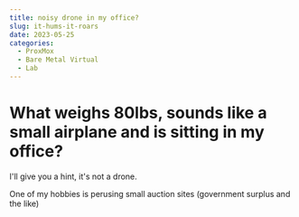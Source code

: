 ```yaml
---
title: noisy drone in my office?
slug: it-hums-it-roars
date: 2023-05-25
categories:
  - ProxMox
  - Bare Metal Virtual
  - Lab
---
```


# What weighs 80lbs, sounds like a small airplane and is sitting in my office?

I'll give you a hint, it's not a drone.

One of my hobbies is perusing small auction sites (government surplus and the like)
